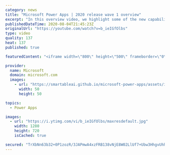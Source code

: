 ```yaml
---
category: news
title: "Microsoft Power Apps | 2020 release wave 1 overview"
excerpt: "In this overview video, we highlight some of the new capabilities included in the latest update to Microsoft Power Apps.      Here are the capabilities covered:     UI enhancements       • Save is always visible       • Chart formatting  Grid user experience enhancements       • Conditional search  "
publishedDateTime: 2020-08-04T21:45:23Z
originalUrl: "https://youtube.com/watch?v=b_ieIGfOlbs"
type: video
quality: 137
heat: 137
published: true

featuredContent: "<iframe width=\"800\" height=\"500\" frameborder=\"0\" src=\"https://www.youtube.com/embed/b_ieIGfOlbs\" allow=\"accelerometer; autoplay; encrypted-media; gyroscope; picture-in-picture\" allowfullscreen></iframe>"

provider:
  name: Microsoft
  domain: microsoft.com
  images:
    - url: "https://smartableai.github.io/microsoft-power-apps/assets/images/organizations/microsoft.com-50x50.jpg"
      width: 50
      height: 50

topics:
  - Power Apps

images:
  - url: "https://i.ytimg.com/vi/b_ieIGfOlbs/maxresdefault.jpg"
    width: 1280
    height: 720
    isCached: true

secured: "TrXbNn63b32+0P1zozR/3JAPmwA4xzFRB138vNjE8W02LlUf7+Ubw3HhgvUhhmaDUTPUY1JsYUf4VWx9oiVbArT8joAFV9P8fYUP0+cFSb5klL22Y25evivNpihZ0iFryjbSasIzLyqT1kQgWRbG2y13m2hkomCEf3pnQ8AgJ6LoxfKQZRyK3qHQcTaGhwtUzMBgchyKLU0f9yjUxrWhBGVXNyWKKZGpCUO+fez7ULiOFO4dEtL02h+nsZ9bQ7hvJN7byY1cHyluvRfUskG6231pBhps6D60KvQvftA/fk3l3ptQmxHLKhmkpgfIi75VPkSKPvjydZ24i6MrnO9nXeeb6lgazNdzHPqOcpZr6XvTpnkRZ129uiE9Tz49M4kCKWGRyLxCrhwn66qZC0abh2UD0f5vYndRCPwWnt8mJCrO5VtIpnlCfZeS4OjEZPHg;xYrNVidvr1CTtuX4UAN9Eg=="
---
```


